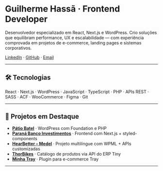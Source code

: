 # Guilherme Hassã · Frontend Developer

Desenvolvedor especializado em React, Next.js e WordPress. Crio soluções que equilibram performance, UX e escalabilidade — com experiência comprovada em projetos de e-commerce, landing pages e sistemas corporativos.

[LinkedIn](https://linkedin.com/in/guilhermehassa) · [GitHub](https://github.com/guilhermehassa) · [Email](mailto:gui.hassa@hotmail.com)

---

## 🛠️ Tecnologias

React · Next.js · WordPress · JavaScript · TypeScript · PHP · APIs REST · SASS · ACF · WooCommerce · Figma · Git

---

## 🚀 Projetos em Destaque

- **[Pátio Batel](https://patiobatel.com.br)** · WordPress com Foundation e PHP  
- **[Paraná Banco Investimentos](https://paranabancoinvestimentos.com.br)** · Frontend com Next.js + styled-components  
- **[HearBetter – Medel](https://hearbetter.medel.com)** · Projeto multilíngue com WPML + APIs customizadas  
- **[ThorBikes](https://thorbikes.com.br)** · Catálogo de produtos via API do ERP Tiny  
- **[Minha Tray](https://minhatray.tray.com.br)** · Plugin para e-commerce Tray

---
